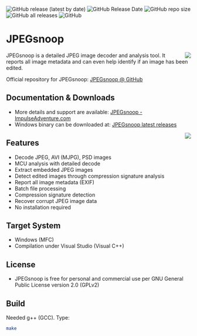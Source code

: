 ![GitHub release (latest by date)](https://img.shields.io/github/v/release/ImageProcessing-ElectronicPublications/jpegsnoop)
![GitHub Release Date](https://img.shields.io/github/release-date/ImageProcessing-ElectronicPublications/jpegsnoop)
![GitHub repo size](https://img.shields.io/github/repo-size/ImageProcessing-ElectronicPublications/jpegsnoop)
![GitHub all releases](https://img.shields.io/github/downloads/ImageProcessing-ElectronicPublications/jpegsnoop/total)
![GitHub](https://img.shields.io/github/license/ImageProcessing-ElectronicPublications/jpegsnoop)

# JPEGsnoop

<img align="right" src="http://www.impulseadventure.com/photo/images/jpegsnoop_prog.png">

JPEGsnoop is a detailed JPEG image decoder and analysis tool.
It reports all image metadata and can even help identify if an image has been edited.

Official repository for JPEGsnoop: [JPEGsnoop @ GitHub](https://github.com/ImpulseAdventure/JPEGsnoop/)

## Documentation & Downloads
- More details and support are available: [JPEGsnoop - ImpulseAdventure.com](http://www.impulseadventure.com/photo/jpeg-snoop.html)
- Windows binary can be downloaded at: [JPEGsnoop latest releases](https://github.com/ImpulseAdventure/JPEGsnoop/releases)

<img align="right" src="http://www.impulseadventure.com/photo/images/jpegsnoop-04.jpg">

## Features
- Decode JPEG, AVI (MJPG), PSD images
- MCU analysis with detailed decode
- Extract embedded JPEG images
- Detect edited images through compression signature analysis
- Report all image metadata (EXIF)
- Batch file processing
- Compression signature detection
- Recover corrupt JPEG image data
- No installation required

## Target System
- Windows (MFC)
- Compilation under Visual Studio (Visual C++)

## License
- JPEGsnoop is free for personal and commercial use per GNU General Public License version 2.0 (GPLv2)
## Build
Needed g++ (GCC). Type:
```sh
make
```
